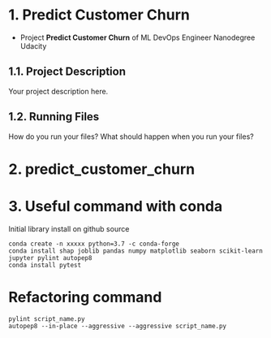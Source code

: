 # 1. Predict Customer Churn

- Project **Predict Customer Churn** of ML DevOps Engineer Nanodegree Udacity

## 1.1. Project Description
Your project description here.


## 1.2. Running Files
How do you run your files? What should happen when you run your files?


# 2. predict_customer_churn


# 3. Useful command with conda


Initial library install on github source

```
conda create -n xxxxx python=3.7 -c conda-forge
conda install shap joblib pandas numpy matplotlib seaborn scikit-learn jupyter pylint autopep8
conda install pytest
````

# Refactoring command

```
pylint script_name.py
autopep8 --in-place --aggressive --aggressive script_name.py
```